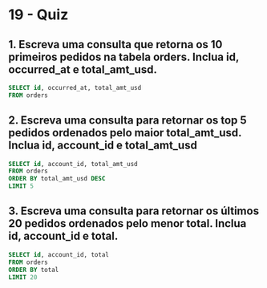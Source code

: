 # 19 - Quiz

## 1. Escreva uma consulta que retorna os 10 primeiros pedidos na tabela orders. Inclua id, occurred_at e total_amt_usd.

```sql
SELECT id, occurred_at, total_amt_usd
FROM orders
```

## 2. Escreva uma consulta para retornar os top 5 pedidos ordenados pelo maior total_amt_usd. Inclua id, account_id e total_amt_usd

```sql
SELECT id, account_id, total_amt_usd
FROM orders
ORDER BY total_amt_usd DESC
LIMIT 5
```

## 3. Escreva uma consulta para retornar os últimos 20 pedidos ordenados pelo menor total. Inclua id, account_id e total.

```sql
SELECT id, account_id, total
FROM orders
ORDER BY total 
LIMIT 20
```